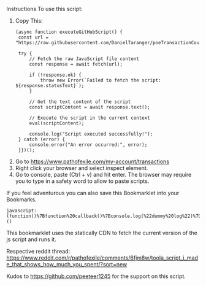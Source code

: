 Instructions
To use this script:

1. Copy This:
   ```
   (async function executeGitHubScript() {
    const url = "https://raw.githubusercontent.com/DanielTaranger/poeTransactionCounter/master/poeTransactionCounter.js";

    try {
        // Fetch the raw JavaScript file content
        const response = await fetch(url);

        if (!response.ok) {
            throw new Error(`Failed to fetch the script: ${response.statusText}`);
        }

        // Get the text content of the script
        const scriptContent = await response.text();

        // Execute the script in the current context
        eval(scriptContent);

        console.log("Script executed successfully!");
    } catch (error) {
        console.error("An error occurred:", error);
    }})();
    ```
2. Go to https://www.pathofexile.com/my-account/transactions
3. Right click your browser and select inspect element.
4. Go to console, paste (Ctrl + v) and hit enter. The browser may require you to type in a safety word to allow to paste scripts.

If you feel adventurous you can also save this Bookmarklet into your Bookmarks.

```
javascript:(function()%7Bfunction%20callback()%7Bconsole.log(%22dummy%20log%22)%7Dvar%20s%3Ddocument.createElement(%22script%22)%3Bs.src%3D%22https%3A%2F%2Fcdn.statically.io%2Fgh%2FDanielTaranger%2FpoeTransactionCounter%2Fmaster%2FpoeTransactionCounter.js%22%3Bif(s.addEventListener)%7Bs.addEventListener(%22load%22%2Ccallback%2Cfalse)%7Delse%20if(s.readyState)%7Bs.onreadystatechange%3Dcallback%7Ddocument.body.appendChild(s)%3B%7D)()
```

This bookmarklet uses the statically CDN to fetch the current version of the js script and runs it.

Respective reddit thread:
https://www.reddit.com/r/pathofexile/comments/6fjm8w/toola_script_i_made_that_shows_how_much_you_spent/?sort=new

Kudos to https://github.com/peeteer1245 for the support on this script. 
